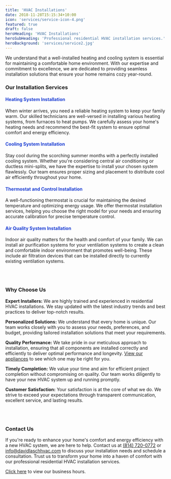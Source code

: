 ```yaml
---
title: 'HVAC Installations'
date: 2018-11-28T15:15:34+10:00
icon: 'services/service-icon-4.png'
featured: true
draft: false
heroHeading: 'HVAC Installations'
heroSubHeading: 'Professional residential HVAC installation services.'
heroBackground: 'services/service2.jpg'
---
```


We understand that a well-installed heating and cooling system is essential for maintaining a comfortable home environment. With our expertise and commitment to excellence, we are dedicated to providing seamless installation solutions that ensure your home remains cozy year-round.

### Our Installation Services

<h4 style="color:rgb(28,62,211)">Heating System Installation</h4>

When winter arrives, you need a reliable heating system to keep your family warm. Our skilled technicians are well-versed in installing various heating systems, from furnaces to heat pumps. We carefully assess your home's heating needs and recommend the best-fit system to ensure optimal comfort and energy efficiency.

<h4 style="color:rgb(28,62,211)">Cooling System Installation</h4>

Stay cool during the scorching summer months with a perfectly installed cooling system. Whether you're considering central air conditioning or ductless mini-splits, we have the expertise to install your chosen system flawlessly. Our team ensures proper sizing and placement to distribute cool air efficiently throughout your home.

<h4 style="color:rgb(28,62,211)">Thermostat and Control Installation</h4>

A well-functioning thermostat is crucial for maintaining the desired temperature and optimizing energy usage. We offer thermostat installation services, helping you choose the right model for your needs and ensuring accurate calibration for precise temperature control.

<h4 style="color:rgb(28,62,211)">Air Quality System Installation</h4>

Indoor air quality matters for the health and comfort of your family. We can install air purification systems for your ventilation systems to create a clean and comfortable indoor environment that promotes well-being. These include air filtration devices that can be installed directly to currently existing ventilation systems.

<br></br>

### Why Choose Us

**Expert Installers:** We are highly trained and experienced in residential HVAC installations. We stay updated with the latest industry trends and best practices to deliver top-notch results.

**Personalized Solutions:** We understand that every home is unique. Our team works closely with you to assess your needs, preferences, and budget, providing tailored installation solutions that meet your requirements.

**Quality Performance:** We take pride in our meticulous approach to installation, ensuring that all components are installed correctly and efficiently to deliver optimal performance and longevity. [View our appliances](https://davidlaschhvac.com/appliances) to see which one may be right for you.

**Timely Completion:** We value your time and aim for efficient project completion without compromising on quality. Our team works diligently to have your new HVAC system up and running promptly.

**Customer Satisfaction:** Your satisfaction is at the core of what we do. We strive to exceed your expectations through transparent communication, excellent service, and lasting results.

<br></br>

### Contact Us

If you're ready to enhance your home's comfort and energy efficiency with a new HVAC system, we are here to help. Contact us at <a href="tel:+18147200772">(814) 720-0772</a> or [info@davidlaschhvac.com](mailto:info@davidlaschhvac.com) to discuss your installation needs and schedule a consultation. Trust us to transform your home into a haven of comfort with our professional residential HVAC installation services.

[Click here](https://davidlaschhvac.com/contact) to view our business hours.
